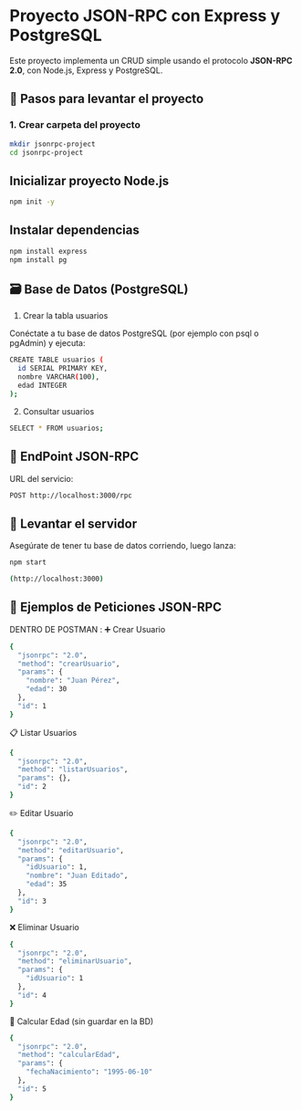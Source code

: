 # Proyecto JSON-RPC con Express y PostgreSQL

Este proyecto implementa un CRUD simple usando el protocolo **JSON-RPC 2.0**, con Node.js, Express y PostgreSQL.

## 🧱 Pasos para levantar el proyecto

### 1. Crear carpeta del proyecto

```bash
mkdir jsonrpc-project
cd jsonrpc-project
```


## Inicializar proyecto Node.js
```bash
npm init -y
```


## Instalar dependencias
```bash
npm install express
npm install pg
```


## 🗃️ Base de Datos (PostgreSQL)
1. Crear la tabla usuarios

Conéctate a tu base de datos PostgreSQL (por ejemplo con psql o pgAdmin) y ejecuta:
```bash
CREATE TABLE usuarios (
  id SERIAL PRIMARY KEY,
  nombre VARCHAR(100),
  edad INTEGER
);
```

2. Consultar usuarios
```bash
SELECT * FROM usuarios;
```

## 🔌 EndPoint JSON-RPC

URL del servicio:
```bash
POST http://localhost:3000/rpc
```

## 🚀 Levantar el servidor

Asegúrate de tener tu base de datos corriendo, luego lanza:

```bash
npm start
```

```bash
(http://localhost:3000)
```
## 🧪 Ejemplos de Peticiones JSON-RPC

DENTRO DE POSTMAN :
➕ Crear Usuario
```bash
{
  "jsonrpc": "2.0",
  "method": "crearUsuario",
  "params": {
    "nombre": "Juan Pérez",
    "edad": 30
  },
  "id": 1
}
```

📋 Listar Usuarios
```bash
{
  "jsonrpc": "2.0",
  "method": "listarUsuarios",
  "params": {},
  "id": 2
}
```

✏️ Editar Usuario
```bash
{
  "jsonrpc": "2.0",
  "method": "editarUsuario",
  "params": {
    "idUsuario": 1,
    "nombre": "Juan Editado",
    "edad": 35
  },
  "id": 3
}
```

❌ Eliminar Usuario
```bash
{
  "jsonrpc": "2.0",
  "method": "eliminarUsuario",
  "params": {
    "idUsuario": 1
  },
  "id": 4
}
```
🎂 Calcular Edad (sin guardar en la BD)
```bash
{
  "jsonrpc": "2.0",
  "method": "calcularEdad",
  "params": {
    "fechaNacimiento": "1995-06-10"
  },
  "id": 5
}
```
